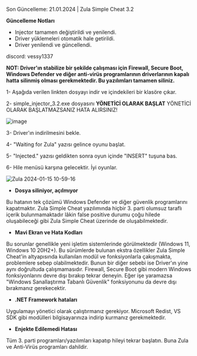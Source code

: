 Son Güncelleme: 21.01.2024 | Zula Simple Cheat 3.2

**Güncelleme Notları**
- Injector tamamen değiştirildi ve yenilendi.
- Driver yüklemeleri otomatik hale getirildi.
- Driver yenilendi ve güncellendi.

discord: vessy1337

__NOT: Driver'ın stabilize bir şekilde çalışması için Firewall, Secure Boot, Windows Defender ve diğer anti-virüs programlarının driverlarının kapalı hatta silinmiş olması gerekmektedir. Bu yazılımları tamamen siliniz.__

1- Aşağıda verilen linkten dosyayı indir ve içindekileri bir klasöre çıkar.

2- simple_injector_3.2.exe dosyasını **YÖNETİCİ OLARAK BAŞLAT** YÖNETİCİ OLARAK BAŞLATMAZSANIZ HATA ALIRSINIZ!

![image](https://github.com/adonias-1337/zula-simple-cheat/assets/81821456/32117457-22b2-413a-8305-4101ee3403ef)

3- Driver'ın indirilmesini bekle.

4- "Waiting for Zula" yazısı gelince oyunu başlat.

5- "Injected." yazısı geldikten sonra oyun içinde "INSERT" tuşuna bas.

6- Hile menüsü karşına gelecektir. İyi oyunlar.


![Zula 2024-01-15 10-59-16](https://github.com/adonias-1337/zula-simple-cheat/assets/81821456/4e5e9ebf-3d0d-4a9f-bd67-c16c8713884d)



- **Dosya siliniyor, açılmıyor**

Bu hatanın tek çözümü Windows Defender ve diğer güvenlik programlarını kapatmaktır.
Zula Simple Cheat yazılımında hiçbir 3. parti olumsuz taraflı içerik bulunmamaktadır lâkin false positive durumu çoğu hilede oluşabileceği gibi Zula Simple Cheat üzerinde de oluşabilmektedir.

- **Mavi Ekran ve Hata Kodları**

Bu sorunlar genellikle yeni işletim sistemlerinde görülmektedir (Windows 11, Windows 10 20H2+). Bu sürümlerde bulunan ekstra özellikler Zula Simple Cheat'in altyapısında kullanılan modül ve fonksiyonlarla çakışmakta, problemlere sebep olabilmektedir. Bunun bir diğer sebebi ise Driver'ın yine aynı doğrultuda çalışmamasıdır. Firewall, Secure Boot gibi modern Windows fonksiyonlarını devre dışı bırakıp tekrar deneyin. Eğer işe yaramazsa "Windows Sanallaştırma Tabanlı Güvenlik" fonksiyonunu da devre dışı bırakmanız gerekecektir.

- **.NET Framework hataları**

Uygulamayı yönetici olarak çalıştırmanız gerekiyor. Microsoft Redist, VS SDK gibi modülleri bilgisayarınıza indirip kurmanız gerekmektedir.

- **Enjekte Edilemedi Hatası**

Tüm 3. parti programları/yazılımları kapatıp hileyi tekrar başlatın. Buna Zula ve Anti-Virüs programları dahildir.
